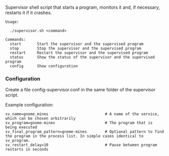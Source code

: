 Supervisor shell script that starts a program, monitors it and, if necessary, restarts it if it crashes.
  
    Usage:
    
      ./supervisor.sh <command>
    
    Commands:
      start       Start the supervisor and the supervised program
      stop        Stop the supervisor and the supervised program
      restart     Restart the supervisor and the supervised program
      status      Show the status of the supervisor and the supervised program
      config      Show configuration

### Configuration

Create a file config-supervisor.conf in the same folder of the supervisor script.

Example configuration:

    sv_name=gnome_mines                         # A name of the service, which can be chosen arbitrarily
    sv_program=gnome-mines                      # The program that is being executed
    sv_final_program_pattern=gnome-mines        # Optional pattern to find the program in the process list. In simple cases identical to sv_program.
    sv_restart_delay=10                         # Pause between program restarts in seconds

